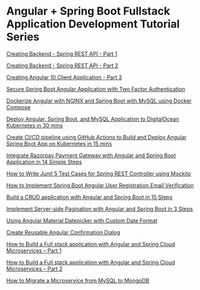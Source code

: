# Angular + Spring Boot Fullstack Application Development Tutorial Series

[Creating Backend - Spring REST API - Part 1](https://www.javachinna.com/spring-boot-angular-10-user-registration-oauth2-social-login-part-1/)

[Creating Backend - Spring REST API - Part 2](https://www.javachinna.com/spring-boot-angular-10-user-registration-oauth2-social-login-part-2/)

[Creating Angular 10 Client Application - Part 3](https://www.javachinna.com/spring-boot-angular-10-user-registration-oauth2-social-login-part-3/)

[Secure Spring Boot Angular Application with Two Factor Authentication](https://www.javachinna.com/spring-boot-angular-two-factor-authentication/)

[Dockerize Angular with NGINX and Spring Boot with MySQL using Docker Compose](https://www.javachinna.com/angular-nginx-spring-boot-mysql-docker-compose/)

[Deploy Angular, Spring Boot, and MySQL Application to DigitalOcean Kubernetes in 30 mins](https://www.javachinna.com/deploy-angular-spring-boot-mysql-digitalocean-kubernetes/)

[Create CI/CD pipeline using GitHub Actions to Build and Deploy Angular Spring Boot App on Kubernetes in 15 mins
](https://www.javachinna.com/spring-boot-angular-ci-cd-pipeline-github-actions-kubernetes/)

[Integrate Razorpay Payment Gateway with Angular and Spring Boot Application in 14 Simple Steps
](https://www.javachinna.com/integrate-razorpay-payment-gateway-angular-spring-boot-mysql/)

[How to Write Junit 5 Test Cases for Spring REST Controller using Mockito](https://www.javachinna.com/spring-boot-rest-controller-junit-tests-mockito/)

[How to Implement Spring Boot Angular User Registration Email Verification
](https://www.javachinna.com/spring-boot-angular-user-registration-email-verification/)

[Build a CRUD application with Angular and Spring Boot in 15 Steps
](https://www.javachinna.com/angular-spring-boot-crud-app/)

[Implement Server-side Pagination with Angular and Spring Boot in 3 Steps
](https://www.javachinna.com/angular-spring-boot-server-side-pagination/)

[Using Angular Material Datepicker with Custom Date Format
](https://www.javachinna.com/spring-boot-angular-material-datepicker-custom-date-format/)

[Create Reusable Angular Confirmation Dialog](https://www.javachinna.com/angular-confirmation-dialog/)

[How to Build a Full stack application with Angular and Spring Cloud Microservices – Part 1
](https://www.javachinna.com/angular-confirmation-dialog/)

[How to Build a Full stack application with Angular and Spring Cloud Microservices – Part 2](https://www.javachinna.com/build-full-stack-application-angular-spring-cloud-microservices-p2/)

[How to Migrate a Microservice from MySQL to MongoDB](https://www.javachinna.com/microservice-mysql-mongodb-migration/)
